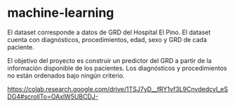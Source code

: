 # machine-learning
El dataset corresponde a datos de GRD del Hospital El Pino. El dataset cuenta con diagnósticos, procedimientos, edad, sexo y GRD de cada paciente.

El objetivo del proyecto es construir un predictor del GRD a partir de la información disponible de los pacientes. Los diagnósticos y procedimientos no están ordenados bajo ningún criterio.

https://colab.research.google.com/drive/1TSJ7yD__fRY1vf3L9CnvdedcyI_eSDG4#scrollTo=OAxlW5UBCDJ-